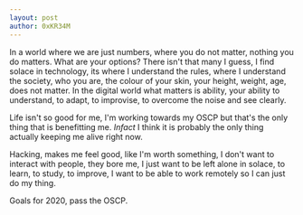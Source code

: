 ```yaml
---
layout: post
author: 0xKR34M
---
```

<p>In a world where we are just numbers, where you do not matter, nothing you do matters. What are your options? There isn't that many I guess, I find solace in technology, its where I understand the rules, where I understand the society, who you are, the colour of your skin, your height, weight, age, does not matter. In the digital world what matters is ability, your ability to understand, to adapt, to improvise, to overcome the noise and see clearly.</p>
<p>Life isn't so good for me, I'm working towards my OSCP but that's the only thing that is benefitting me. <i>Infact</i> I think it is probably the only thing actually keeping me alive right now.</p>
<p>Hacking, makes me feel good, like I'm worth something, I don't want to interact with people, they bore me, I just want to be left alone in solace, to learn, to study, to improve, I want to be able to work remotely so I can just do my thing.</p>
<p>Goals for 2020, pass the OSCP.</p>
